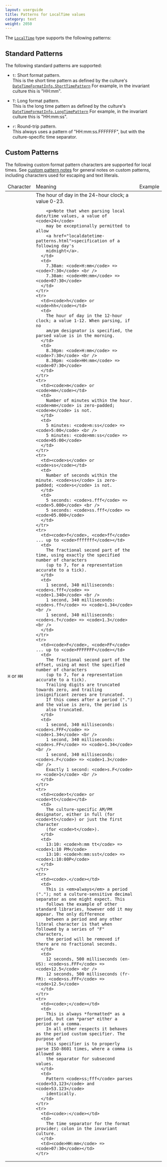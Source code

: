 ```yaml
---
layout: userguide
title: Patterns for LocalTime values
category: text
weight: 2050
---
```


The [`LocalTime`](noda-type://NodaTime.LocalTime) type supports the following patterns:

Standard Patterns
-----------------

The following standard patterns are supported:

- `t`: Short format pattern.  
  This is the short time pattern as defined by the culture's [`DateTimeFormatInfo.ShortTimePattern`](http://msdn.microsoft.com/en-us/library/system.globalization.datetimeformatinfo.shorttimepattern.aspx) 
  For example, in the invariant culture this is "HH:mm".

- `T`: Long format pattern.  
  This is the long time pattern as defined by the culture's [`DateTimeFormatInfo.LongTimePattern`](http://msdn.microsoft.com/en-us/library/system.globalization.datetimeformatinfo.longtimepattern.aspx) 
  For example, in the invariant culture this is "HH:mm:ss".

- `r`: Round-trip pattern.  
  This always uses a pattern of "HH:mm:ss.FFFFFFF", but with the culture-specific time separator.

Custom Patterns
---------------

The following custom format pattern characters are supported for local times. See [custom pattern notes](text.html#custom-patterns)
for general notes on custom patterns, including characters used for escaping and text literals.

<table>
  <thead>
    <tr>
      <td>Character</td>
      <td>Meaning</td>
      <td>Example</td>
    </tr>
  </thead>
  <tbody>
    <tr>
      <td><code>H</code> or <code>HH</code></td>
      <td>
        The hour of day in the 24-hour clock; a value 0-23.

        <p>Note that when parsing local date/time values, a value of <code>24</code>
        may be exceptionally permitted to allow
        <a href="localdatetime-patterns.html">specification of a following day's
        midnight</a>.
      </td>
      <td>
        7.30am: <code>H:mm</code> => <code>7:30</code> <br />
        7.30am: <code>HH:mm</code> => <code>07:30</code>
      </td>
    </tr>
    <tr>
      <td><code>h</code> or <code>hh</code></td>
      <td>
        The hour of day in the 12-hour clock; a value 1-12. When parsing, if no
		am/pm designator is specified, the parsed value is in the morning.
      </td>
      <td>
        8.30pm: <code>H:mm</code> => <code>7:30</code> <br />
        8.30pm: <code>HH:mm</code> => <code>07:30</code>
      </td>
    </tr>
    <tr>
      <td><code>m</code> or <code>mm</code></td>
      <td>
        Number of minutes within the hour. <code>mm</code> is zero-padded; <code>m</code> is not.
      </td>
      <td>
        5 minutes: <code>m:ss</code> => <code>5:00</code> <br />
        5 minutes: <code>mm:ss</code> => <code>05:00</code>
      </td>
    </tr>
    <tr>
      <td><code>s</code> or <code>ss</code></td>
      <td>
        Number of seconds within the minute. <code>ss</code> is zero-padded; <code>s</code> is not.
      </td>
      <td>
        5 seconds: <code>s.fff</code> => <code>5.000</code> <br />
        5 seconds: <code>ss.fff</code> => <code>05.000</code>
      </td>
    </tr>
    <tr>
      <td><code>f</code>, <code>ff</code> ... up to <code>fffffff</code></td>
      <td>
        The fractional second part of the time, using exactly the specified number of characters
		(up to 7, for a representation accurate to a tick).
      </td>
      <td>
        1 second, 340 milliseconds: <code>s.fff</code> => <code>1.340</code> <br />
        1 second, 340 milliseconds: <code>s.ff</code> => <code>1.34</code> <br />
        1 second, 340 milliseconds: <code>s.f</code> => <code>1.3</code> <br />
      </td>
    </tr>
    <tr>
      <td><code>F</code>, <code>FF</code> ... up to <code>FFFFFFF</code></td>
      <td>
        The fractional second part of the offset, using at most the specified number of characters
		(up to 7, for a representation accurate to a tick).
		Trailing digits are truncated towards zero, and trailing insignificant zeroes are truncated.
		If this comes after a period (".") and the value is zero, the period is
		also truncated.
      </td>
      <td>
        1 second, 340 milliseconds: <code>s.FFF</code> => <code>1.34</code> <br />
        1 second, 340 milliseconds: <code>s.FF</code> => <code>1.34</code> <br />
        1 second, 340 milliseconds: <code>s.F</code> => <code>1.3</code> <br />
        Exactly 1 second: <code>s.F</code> => <code>1</code> <br />
      </td>
    </tr>
	<tr>
      <td><code>t</code> or <code>tt</code></td>
	  <td>
	    The culture-specific AM/PM designator, either in full (for <code>tt</code>) or just the first character
		(for <code>t</code>).
	  </td>
      <td>
	    13:10: <code>h:mm tt</code> => <code>1:10 PM</code>
	    13:10: <code>h:mm:sst</code> => <code>1:10:00P</code>
      </td>
	</tr>
	<tr>
	  <td><code>.</code></td>
	  <td>
	    This is <em>always</em> a period ("."); not a culture-sensitive decimal separator as one might expect. This
		follows the example of other standard libraries, however odd it may appear. The only difference
		between a period and any other literal character is that when followed by a series of "F" characters,
		the period will be removed if there are no fractional seconds.
      </td>
	  <td>
	    12 seconds, 500 milliseconds (en-US): <code>ss.FFF</code> => <code>12.5</code> <br />
	    12 seconds, 500 milliseconds (fr-FR): <code>ss.FFF</code> => <code>12.5</code>
      </td>
	</tr>
    <tr>
      <td><code>;</code></td>
      <td>
        This is always *formatted* as a period, but can *parse* either a period or a comma.
        In all other respects it behaves as the period custom specifier. The purpose of
        this specifier is to properly parse ISO-8601 times, where a comma is allowed as
        the separator for subsecond values.
      </td>
      <td>
        Pattern <code>ss;fff</code> parses <code>53,123</code> and <code>53.123</code>
        identically.
      </td>
    </tr>
    <tr>
      <td><code>:</code></td>
      <td>
        The time separator for the format provider; colon in the invariant culture.
      </td>
      <td><code>HH:mm</code> => <code>07:30</code></td>
    </tr>
  </tbody>
    
</table>
